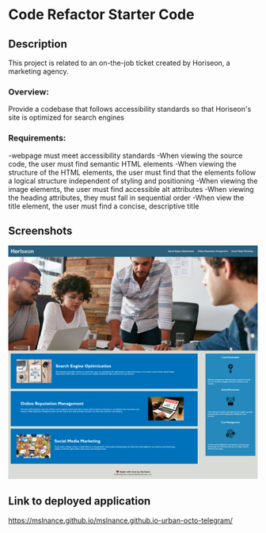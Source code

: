 # Code Refactor Starter Code

## Description 
This project is related to an on-the-job ticket created by Horiseon, a marketing agency.

### Overview: 
Provide a codebase that follows accessibility standards so that Horiseon's site is optimized for search engines

### Requirements:
-webpage must meet accessibility standards
-When viewing the source code, the user must find semantic HTML elements
-When viewing the structure of the HTML elements, the user must find that the 
    elements follow a logical structure independent of styling and positioning
-When viewing the image elements, the user must find accessible alt attributes
-When viewing the heading attributes, they must fall in sequential order
-When view the title element, the user must find a concise, descriptive title

## Screenshots
![Screenshot](/assets/images/Screenshot.png?raw=true "Screenshot")

## Link to deployed application
https://mslnance.github.io/mslnance.github.io-urban-octo-telegram/

